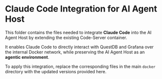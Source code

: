 
# Claude Code Integration for AI Agent Host

This folder contains the files needed to integrate **Claude Code** into the AI Agent Host by extending the existing Code-Server container.  

It enables Claude Code to directly interact with QuestDB and Grafana over the internal Docker network, while preserving the AI Agent Host as an **agentic environment**.

To apply this integration, replace the corresponding files in the main `docker` directory with the updated versions provided here.
